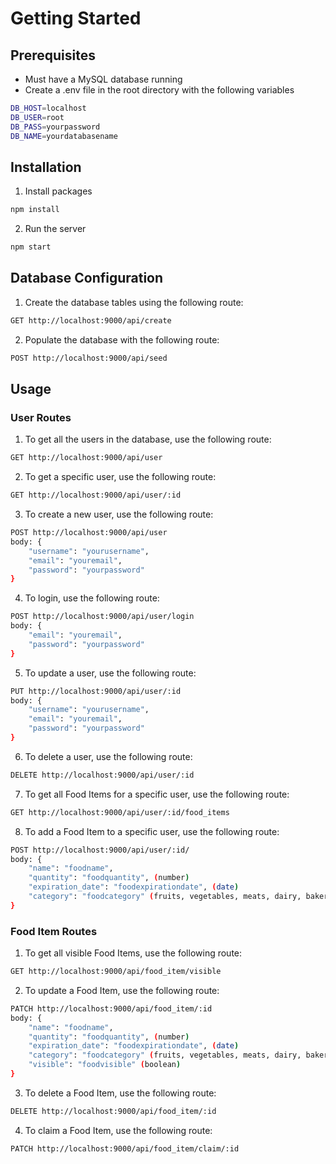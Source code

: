 # Getting Started

## Prerequisites

-   Must have a MySQL database running
-   Create a .env file in the root directory with the following variables

```bash
DB_HOST=localhost
DB_USER=root
DB_PASS=yourpassword
DB_NAME=yourdatabasename
```

## Installation

1. Install packages

```bash
npm install
```

2. Run the server

```bash
npm start
```

## Database Configuration

1. Create the database tables using the following route:

```bash
GET http://localhost:9000/api/create
```

2. Populate the database with the following route:

```bash
POST http://localhost:9000/api/seed
```

## Usage

### User Routes

1. To get all the users in the database, use the following route:

```bash
GET http://localhost:9000/api/user
```

2. To get a specific user, use the following route:

```bash
GET http://localhost:9000/api/user/:id
```

3. To create a new user, use the following route:

```bash
POST http://localhost:9000/api/user
body: {
    "username": "yourusername",
    "email": "youremail",
    "password": "yourpassword"
}
```

4. To login, use the following route:

```bash
POST http://localhost:9000/api/user/login
body: {
    "email": "youremail",
    "password": "yourpassword"
}
```

5. To update a user, use the following route:

```bash
PUT http://localhost:9000/api/user/:id
body: {
    "username": "yourusername",
    "email": "youremail",
    "password": "yourpassword"
}
```

6. To delete a user, use the following route:

```bash
DELETE http://localhost:9000/api/user/:id
```

7. To get all Food Items for a specific user, use the following route:

```bash
GET http://localhost:9000/api/user/:id/food_items
```

8. To add a Food Item to a specific user, use the following route:

```bash
POST http://localhost:9000/api/user/:id/
body: {
    "name": "foodname",
    "quantity": "foodquantity", (number)
    "expiration_date": "foodexpirationdate", (date)
    "category": "foodcategory" (fruits, vegetables, meats, dairy, bakery, sweets, drinks, meals, other)
}
```

### Food Item Routes

1. To get all visible Food Items, use the following route:

```bash
GET http://localhost:9000/api/food_item/visible
```

2. To update a Food Item, use the following route:

```bash
PATCH http://localhost:9000/api/food_item/:id
body: {
    "name": "foodname",
    "quantity": "foodquantity", (number)
    "expiration_date": "foodexpirationdate", (date)
    "category": "foodcategory" (fruits, vegetables, meats, dairy, bakery, sweets, drinks, meals, other),
    "visible": "foodvisible" (boolean)
}
```

3. To delete a Food Item, use the following route:

```bash
DELETE http://localhost:9000/api/food_item/:id
```

4. To claim a Food Item, use the following route:

```bash
PATCH http://localhost:9000/api/food_item/claim/:id
```